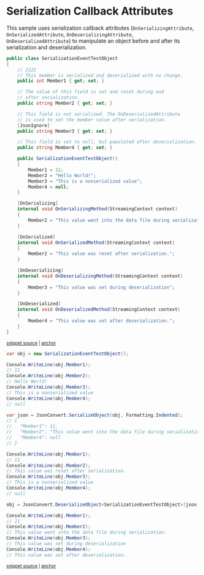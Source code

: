 # Serialization Callback Attributes

This sample uses serialization callback attributes (`OnSerializingAttribute`, `OnSerializedAttribute`, `OnDeserializingAttribute`, `OnDeserializedAttribute`) to manipulate an object before and after its serialization and deserialization.

<!-- snippet: SerializationCallbackAttributesTypes -->
<a id='snippet-serializationcallbackattributestypes'></a>
```cs
public class SerializationEventTestObject
{
    // 2222
    // This member is serialized and deserialized with no change.
    public int Member1 { get; set; }

    // The value of this field is set and reset during and
    // after serialization.
    public string Member2 { get; set; }

    // This field is not serialized. The OnDeserializedAttribute
    // is used to set the member value after serialization.
    [JsonIgnore]
    public string Member3 { get; set; }

    // This field is set to null, but populated after deserialization.
    public string Member4 { get; set; }

    public SerializationEventTestObject()
    {
        Member1 = 11;
        Member2 = "Hello World!";
        Member3 = "This is a nonserialized value";
        Member4 = null;
    }

    [OnSerializing]
    internal void OnSerializingMethod(StreamingContext context)
    {
        Member2 = "This value went into the data file during serialization.";
    }

    [OnSerialized]
    internal void OnSerializedMethod(StreamingContext context)
    {
        Member2 = "This value was reset after serialization.";
    }

    [OnDeserializing]
    internal void OnDeserializingMethod(StreamingContext context)
    {
        Member3 = "This value was set during deserialization";
    }

    [OnDeserialized]
    internal void OnDeserializedMethod(StreamingContext context)
    {
        Member4 = "This value was set after deserialization.";
    }
}
```
<sup><a href='/src/Tests/Documentation/Samples/Serializer/SerializationCallbackAttributes.cs#L7-L58' title='Snippet source file'>snippet source</a> | <a href='#snippet-serializationcallbackattributestypes' title='Start of snippet'>anchor</a></sup>
<!-- endSnippet -->

<!-- snippet: SerializationCallbackAttributesUsage -->
<a id='snippet-serializationcallbackattributesusage'></a>
```cs
var obj = new SerializationEventTestObject();

Console.WriteLine(obj.Member1);
// 11
Console.WriteLine(obj.Member2);
// Hello World!
Console.WriteLine(obj.Member3);
// This is a nonserialized value
Console.WriteLine(obj.Member4);
// null

var json = JsonConvert.SerializeObject(obj, Formatting.Indented);
// {
//   "Member1": 11,
//   "Member2": "This value went into the data file during serialization.",
//   "Member4": null
// }

Console.WriteLine(obj.Member1);
// 11
Console.WriteLine(obj.Member2);
// This value was reset after serialization.
Console.WriteLine(obj.Member3);
// This is a nonserialized value
Console.WriteLine(obj.Member4);
// null

obj = JsonConvert.DeserializeObject<SerializationEventTestObject>(json);

Console.WriteLine(obj.Member1);
// 11
Console.WriteLine(obj.Member2);
// This value went into the data file during serialization.
Console.WriteLine(obj.Member3);
// This value was set during deserialization
Console.WriteLine(obj.Member4);
// This value was set after deserialization.
```
<sup><a href='/src/Tests/Documentation/Samples/Serializer/SerializationCallbackAttributes.cs#L63-L101' title='Snippet source file'>snippet source</a> | <a href='#snippet-serializationcallbackattributesusage' title='Start of snippet'>anchor</a></sup>
<!-- endSnippet -->
